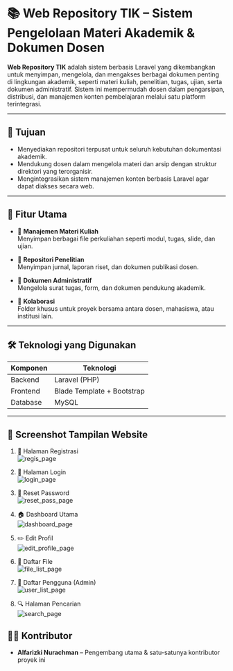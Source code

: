# 📚 Web Repository TIK – Sistem Pengelolaan Materi Akademik & Dokumen Dosen

**Web Repository TIK** adalah sistem berbasis Laravel yang dikembangkan untuk menyimpan, mengelola, dan mengakses berbagai dokumen penting di lingkungan akademik, seperti materi kuliah, penelitian, tugas, ujian, serta dokumen administratif. Sistem ini mempermudah dosen dalam pengarsipan, distribusi, dan manajemen konten pembelajaran melalui satu platform terintegrasi.

---

## 🎯 Tujuan

- Menyediakan repositori terpusat untuk seluruh kebutuhan dokumentasi akademik.
- Mendukung dosen dalam mengelola materi dan arsip dengan struktur direktori yang terorganisir.
- Mengintegrasikan sistem manajemen konten berbasis Laravel agar dapat diakses secara web.

---

## 🚀 Fitur Utama

- 📁 **Manajemen Materi Kuliah**  
  Menyimpan berbagai file perkuliahan seperti modul, tugas, slide, dan ujian.

- 🔬 **Repositori Penelitian**  
  Menyimpan jurnal, laporan riset, dan dokumen publikasi dosen.

- 📝 **Dokumen Administratif**  
  Mengelola surat tugas, form, dan dokumen pendukung akademik.

- 🤝 **Kolaborasi**  
  Folder khusus untuk proyek bersama antara dosen, mahasiswa, atau institusi lain.

---

## 🛠️ Teknologi yang Digunakan

| Komponen       | Teknologi               |
|----------------|--------------------------|
| Backend        | Laravel (PHP)            |
| Frontend       | Blade Template + Bootstrap |
| Database       | MySQL                    |

---

## 📸 Screenshot Tampilan Website

1. 📝 Halaman Registrasi  
   ![regis_page](https://github.com/user-attachments/assets/64afe12b-cd37-48bf-96b2-b66f69b98dbd)

2. 🔐 Halaman Login  
   ![login_page](https://github.com/user-attachments/assets/f4f8fd0a-3547-4228-9998-0313064a839b)

3. 🔄 Reset Password  
   ![reset_pass_page](https://github.com/user-attachments/assets/335c2cd9-7389-4b33-bf2d-05703cd95ed0)

4. 🏠 Dashboard Utama  
   ![dashboard_page](https://github.com/user-attachments/assets/d72ae4ab-5471-44fc-b8b9-e3fa9cb70429)

5. ✏️ Edit Profil  
   ![edit_profile_page](https://github.com/user-attachments/assets/ac53939d-2740-4c97-a25f-fc0e56425b42)

6. 📁 Daftar File  
   ![file_list_page](https://github.com/user-attachments/assets/05cc9a56-1376-45a1-9ef0-791678e1b474)

7. 👥 Daftar Pengguna (Admin)  
   ![user_list_page](https://github.com/user-attachments/assets/e3b99294-baa1-46e7-adbb-7b2ac085d710)

8. 🔍 Halaman Pencarian  
   ![search_page](https://github.com/user-attachments/assets/2812a1c5-9c62-4f35-a6bd-3a0d166579b7)

## 👨‍💻 Kontributor

- **Alfarizki Nurachman** – Pengembang utama & satu-satunya kontributor proyek ini

